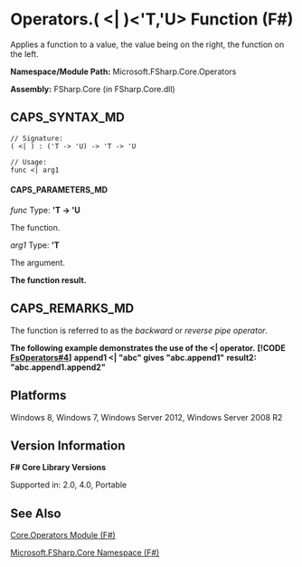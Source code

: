 # Operators.( <| )<'T,'U> Function (F#)

Applies a function to a value, the value being on the right, the function on the left.

**Namespace/Module Path:** Microsoft.FSharp.Core.Operators

**Assembly:** FSharp.Core (in FSharp.Core.dll)


## CAPS_SYNTAX_MD

```
// Signature:
( <| ) : ('T -> 'U) -> 'T -> 'U

// Usage:
func <| arg1
```

#### CAPS_PARAMETERS_MD
*func*
Type: **'T -&gt; 'U**


The function.


*arg1*
Type: **'T**


The argument.



**The function result.**
## CAPS_REMARKS_MD
The function is referred to as the *backward* or *reverse pipe operator*.

**The following example demonstrates the use of the &lt;| operator.**
**[!CODE [FsOperators#4](../CodeSnippet/VS_Snippets_Fsharp/fsoperators/FSharp/fs/program.fs#4)]**
**append1 &lt;| "abc" gives "abc.append1"**
**result2: "abc.append1.append2"**
## Platforms
Windows 8, Windows 7, Windows Server 2012, Windows Server 2008 R2


## Version Information
**F# Core Library Versions**

Supported in: 2.0, 4.0, Portable




## See Also
[Core.Operators Module &#40;F&#35;&#41;](Core.Operators+Module+%28F%23%29.md)

[Microsoft.FSharp.Core Namespace &#40;F&#35;&#41;](Microsoft.FSharp.Core+Namespace+%28F%23%29.md)

